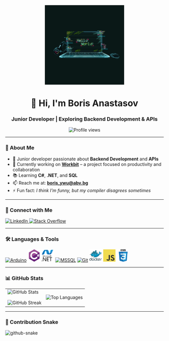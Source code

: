 <div align="center">
  <img src="helloWorld.gif" width="50%" alt="Hello World Animation" />
</div>

<h1 align="center">👋 Hi, I'm Boris Anastasov</h1>
<h3 align="center">Junior Developer | Exploring Backend Development & APIs</h3>

<p align="center">
  <img src="https://komarev.com/ghpvc/?username=borisanastasov&label=Profile%20Views&color=0e75b6&style=flat" alt="Profile views" />
</p>

---

### 🚀 About Me
- 🌱 Junior developer passionate about **Backend Development** and **APIs**
- 🔭 Currently working on **[Workbit](https://github.com/BorisAnastasov/Workbit)** – a project focused on productivity and collaboration
- 📚 Learning **C#**, **.NET**, and **SQL**
- 📫 Reach me at: **boris_ywu@abv.bg**
- ⚡ Fun fact: *I think I’m funny, but my compiler disagrees sometimes*

---

### 🤝 Connect with Me
<p align="left">
  <a href="https://linkedin.com/in/boris-anastasov-049aa128b" target="_blank">
    <img src="https://raw.githubusercontent.com/rahuldkjain/github-profile-readme-generator/master/src/images/icons/Social/linked-in-alt.svg" alt="LinkedIn" height="30" width="40" />
  </a>
  <a href="https://stackoverflow.com/users/20905522" target="_blank">
    <img src="https://raw.githubusercontent.com/rahuldkjain/github-profile-readme-generator/master/src/images/icons/Social/stack-overflow.svg" alt="Stack Overflow" height="30" width="40" />
  </a>
</p>

---

### 🛠️ Languages & Tools
<p>
  <a href="https://www.arduino.cc/" target="_blank"><img src="https://cdn.worldvectorlogo.com/logos/arduino-1.svg" alt="Arduino" width="40" height="40"/></a>
  <a href="https://www.w3schools.com/cs/" target="_blank"><img src="https://raw.githubusercontent.com/devicons/devicon/master/icons/csharp/csharp-original.svg" alt="C#" width="40" height="40"/></a>
  <a href="https://dotnet.microsoft.com/" target="_blank"><img src="https://raw.githubusercontent.com/devicons/devicon/master/icons/dot-net/dot-net-original-wordmark.svg" alt=".NET" width="40" height="40"/></a>
  <a href="https://www.microsoft.com/en-us/sql-server" target="_blank"><img src="https://www.svgrepo.com/show/303229/microsoft-sql-server-logo.svg" alt="MSSQL" width="40" height="40"/></a>
  <a href="https://git-scm.com/" target="_blank"><img src="https://www.vectorlogo.zone/logos/git-scm/git-scm-icon.svg" alt="Git" width="40" height="40"/></a>
  <a href="https://www.docker.com/" target="_blank"><img src="https://raw.githubusercontent.com/devicons/devicon/master/icons/docker/docker-original-wordmark.svg" alt="Docker" width="40" height="40"/></a>
  <a href="https://developer.mozilla.org/en-US/docs/Web/JavaScript" target="_blank"><img src="https://raw.githubusercontent.com/devicons/devicon/master/icons/javascript/javascript-original.svg" alt="JavaScript" width="40" height="40"/></a>
  <a href="https://www.w3schools.com/css/" target="_blank"><img src="https://raw.githubusercontent.com/devicons/devicon/master/icons/css3/css3-original-wordmark.svg" alt="CSS" width="40" height="40"/></a>
</p>

---

### 📊 GitHub Stats
<table>
  <tr>
    <td>
      <img src="https://github-readme-stats.vercel.app/api?username=borisanastasov&show_icons=true&theme=tokyonight" alt="GitHub Stats" />
      <br><br>
      <img src="https://github-readme-streak-stats.herokuapp.com/?user=borisanastasov&theme=tokyonight" alt="GitHub Streak" />
    </td>
    <td>
      <img src="https://github-readme-stats.vercel.app/api/top-langs/?username=borisanastasov&layout=pie&theme=tokyonight" alt="Top Languages" />
    </td>
  </tr>
</table>

---

### 🐍 Contribution Snake
<picture>
  <source media="(prefers-color-scheme: dark)" srcset="https://raw.githubusercontent.com/tobiasmeyhoefer/tobiasmeyhoefer/output/github-snake-dark.svg" />
  <source media="(prefers-color-scheme: light)" srcset="https://raw.githubusercontent.com/tobiasmeyhoefer/tobiasmeyhoefer/output/github-snake.svg" />
  <img alt="github-snake" src="https://raw.githubusercontent.com/tobiasmeyhoefer/tobiasmeyhoefer/output/github-snake.svg" />
</picture>
